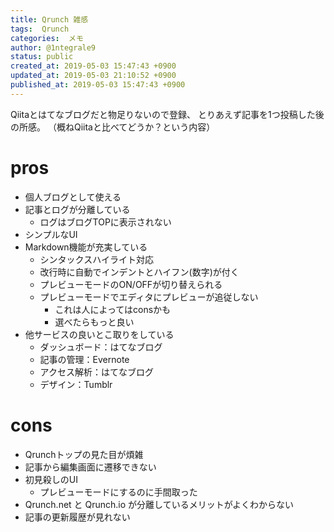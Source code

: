 ```yaml
---
title: Qrunch 雑感
tags:  Qrunch
categories:  メモ
author: @1ntegrale9
status: public
created_at: 2019-05-03 15:47:43 +0900
updated_at: 2019-05-03 21:10:52 +0900
published_at: 2019-05-03 15:47:43 +0900
---
```

Qiitaとはてなブログだと物足りないので登録、
とりあえず記事を1つ投稿した後の所感。
（概ねQiitaと比べてどうか？という内容）

# pros
- 個人ブログとして使える
- 記事とログが分離している
    - ログはブログTOPに表示されない
- シンプルなUI
- Markdown機能が充実している
    - シンタックスハイライト対応
    - 改行時に自動でインデントとハイフン(数字)が付く
    - プレビューモードのON/OFFが切り替えられる
    - プレビューモードでエディタにプレビューが追従しない
        - これは人によってはconsかも
        - 選べたらもっと良い
- 他サービスの良いとこ取りをしている
    - ダッシュボード：はてなブログ
    - 記事の管理：Evernote
    - アクセス解析：はてなブログ
    - デザイン：Tumblr

# cons
- Qrunchトップの見た目が煩雑
- 記事から編集画面に遷移できない
- 初見殺しのUI
    - プレビューモードにするのに手間取った
- Qrunch.net と Qrunch.io が分離しているメリットがよくわからない
- 記事の更新履歴が見れない
